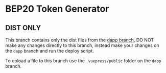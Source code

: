# BEP20 Token Generator

## DIST ONLY
This branch contains only the dist files from the [dapp branch](https://github.com/hikecoder/bep20-generator/tree/dapp), DO NOT make any changes directly to this branch, instead make your changes on the `dapp` branch and run the deploy script.

To upload a file to this branch use the `.vuepress/public` folder on the `dapp` branch.
